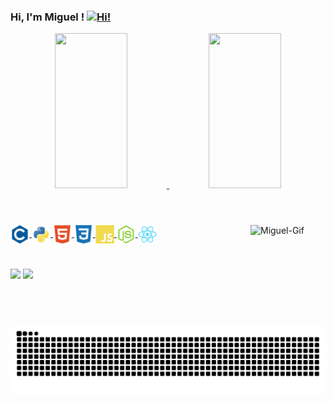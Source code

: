 ### Hi, I'm Miguel ! <a href="#"><img src="https://user-images.githubusercontent.com/1303154/88677602-1635ba80-d120-11ea-84d8-d263ba5fc3c0.gif" width="20px" height="20px" alt="Hi!"></a>

<!-- [https://github.com/anuraghazra/github-readme-stats/blob/master/themes/README.md] -->
<div align="center">
  <a href="#">
     <img width="48%" height="248px" src="https://github-readme-stats.vercel.app/api?username=18Miguel&show_icons=true&bg_color=0d1117&hide_border=true&title_color=8f81c4&text_color=ffffff&icon_color=8f81c4&border_color=63a6fc&include_all_commits=true&count_private=true"/>
    <img width="48%" height="248px" src="https://github-readme-stats.vercel.app/api/top-langs/?username=18Miguel&layout=compact&bg_color=0d1117&hide_border=true&title_color=8f81c4&text_color=fff&icon_color=8f81c4&border_color=63a6fc&langs_count=10"/>
  </a>
</div>

#

<div style="display: inline_block;"><br>
  <a href="#">
    <!-- <img align="center" alt="Miguel-" height="30" width="30" src="#"/> -->
    <img align="center" alt="Miguel-C" height="30" width="30" src="https://raw.githubusercontent.com/devicons/devicon/master/icons/c/c-plain.svg"/>
    <img align="center" alt="Miguel-Python" height="30" width="30" src="https://raw.githubusercontent.com/devicons/devicon/master/icons/python/python-original.svg"/>
    <img align="center" alt="Miguel-HTML" height="30" width="30" src="https://raw.githubusercontent.com/devicons/devicon/master/icons/html5/html5-plain.svg"/>
    <img align="center" alt="Miguel-CSS" height="30" width="30" src="https://raw.githubusercontent.com/devicons/devicon/master/icons/css3/css3-plain.svg"/>
    <img align="center" alt="Miguel-JS" height="30" width="30" src="https://raw.githubusercontent.com/devicons/devicon/master/icons/javascript/javascript-plain.svg"/>
    <img align="center" alt="Miguel-NodeJS" height="30" width="30" src="https://raw.githubusercontent.com/devicons/devicon/master/icons/nodejs/nodejs-plain.svg"/>
    <img align="center" alt="Miguel-ReactJS" height="30" width="30" src="https://raw.githubusercontent.com/devicons/devicon/master/icons/react/react-original.svg"/>
    <img align="right" alt="Miguel-Gif" height="160" width="120" src="https://cdn.discordapp.com/attachments/849222404206100510/887358233738633246/Miguel-Gif.gif"/>
  </a>
</div>
 
#

<div>
  <a href = "mailto:miguel.ferreira.neves.pro@gmail.com"><img src="https://img.shields.io/badge/Gmail-D14836?style=for-the-badge&logo=gmail&logoColor=white" target="_blank"></a>
  <a href="https://www.linkedin.com/in/miguelfneves" target="_blank"><img src="https://img.shields.io/badge/-LinkedIn-%230077B5?style=for-the-badge&logo=linkedin&logoColor=white"></a>

#

  ![Snake animation](https://github.com/18Miguel/18Miguel/blob/output/github-contribution-grid-snake.svg)
</div>
  
##
